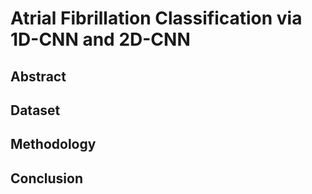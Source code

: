 # Atrial Fibrillation Classification via 1D-CNN and 2D-CNN

## Abstract

## Dataset

## Methodology

## Conclusion
